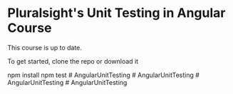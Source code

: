 # Pluralsight's Unit Testing in Angular Course
This course is up to date.

To get started, clone the repo or download it

npm install
npm test
#   A n g u l a r U n i t T e s t i n g  
 #   A n g u l a r U n i t T e s t i n g  
 #   A n g u l a r U n i t T e s t i n g  
 #   A n g u l a r U n i t T e s t i n g  
 